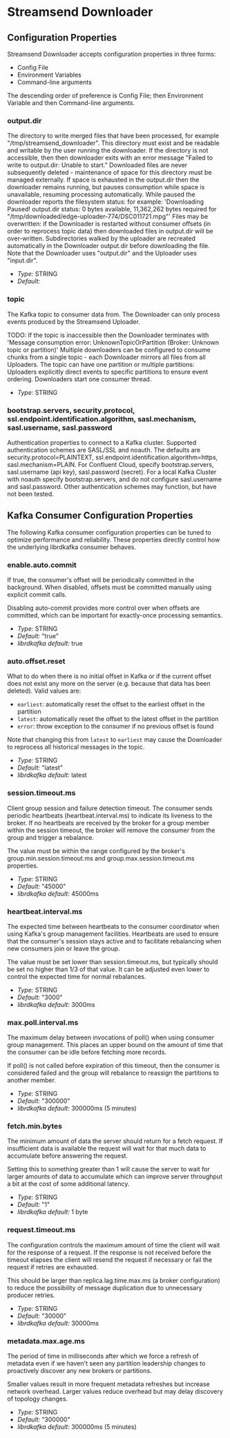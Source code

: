 # Streamsend Downloader

## Configuration Properties

Streamsend Downloader accepts configuration properties in three forms:

* Config File
* Environment Variables
* Command-line arguments

The descending order of preference is Config File; then Environment Variable and then Command-line arguments.


### output.dir

The directory to write merged files that have been processed, for example "/tmp/streamsend_downloader". 
This directory must exist and be readable and writable by the user running the downloader.
If the directory is not accessible, then then downloader exits with an error message "Failed to write to output.dir: Unable to start."
Downloaded files are never subsequently deleted - maintenance of space for this directory must be managed externally.
If space is exhausted in the output.dir then the downloader remains running, but pauses consumption while space is unavailable, resuming processing automatically.
While paused the downloader reports the filesystem status: for example:
'Downloading Paused! output.dir status: 0 bytes available, 11,362,262 bytes required for "/tmp/downloaded/edge-uploader-774/DSC011721.mpg"'
Files may be overwritten: if the Downloader is restarted without consumer offsets (in order to reprocess topic data) then downloaded files in output.dir will be over-written.
Subdirectories walked by the uploader are recreated automatically in the Downloader output.dir before downloading the file.
Note that the Downloader uses "output.dir" and the Uploader uses "input.dir".

- *Type:* STRING
- *Default:* 

### topic

The Kafka topic to consumer data from.
The Downloader can only process events produced by the Streamsend Uploader.

TODO: If the topic is inaccessible then the Downloader terminates with 'Message consumption error: UnknownTopicOrPartition (Broker: Unknown topic or partition)'
Multiple downloaders can be configured to consume chunks from a single topic - each Downloader mirrors all files from all Uploaders.
The topic can have one partition or multiple partitions: Uploaders explicitly direct events to specific partitions to ensure event ordering.
Downloaders start one  consumer thread.

- *Type:* STRING


### bootstrap.servers, security.protocol, ssl.endpoint.identification.algorithm, sasl.mechanism, sasl.username, sasl.password

Authentication properties to connect to a Kafka cluster.
Supported authentication schemes are SASL/SSL and noauth.
The defaults are security.protocol=PLAINTEXT, ssl.endpoint.identification.algorithm=https, sasl.mechanism=PLAIN.
For Confluent Cloud, specify bootstrap.servers, sasl.username (api key), sasl.password (secret).
For a local Kafka Cluster with noauth specify bootstrap.servers, and do not configure sasl.username and sasl.password.
Other authentication schemes may function, but have not been tested.

## Kafka Consumer Configuration Properties

The following Kafka consumer configuration properties can be tuned to optimize performance and reliability. These properties directly control how the underlying librdkafka consumer behaves.

### enable.auto.commit

If true, the consumer's offset will be periodically committed in the background. When disabled, offsets must be committed manually using explicit commit calls.

Disabling auto-commit provides more control over when offsets are committed, which can be important for exactly-once processing semantics.

- *Type:* STRING
- *Default:* "true"
- *librdkafka default:* true

### auto.offset.reset

What to do when there is no initial offset in Kafka or if the current offset does not exist any more on the server (e.g. because that data has been deleted). Valid values are:

- `earliest`: automatically reset the offset to the earliest offset in the partition
- `latest`: automatically reset the offset to the latest offset in the partition  
- `error`: throw exception to the consumer if no previous offset is found

Note that changing this from `latest` to `earliest` may cause the Downloader to reprocess all historical messages in the topic.

- *Type:* STRING
- *Default:* "latest"
- *librdkafka default:* latest

### session.timeout.ms

Client group session and failure detection timeout. The consumer sends periodic heartbeats (heartbeat.interval.ms) to indicate its liveness to the broker. If no heartbeats are received by the broker for a group member within the session timeout, the broker will remove the consumer from the group and trigger a rebalance.

The value must be within the range configured by the broker's group.min.session.timeout.ms and group.max.session.timeout.ms properties.

- *Type:* STRING
- *Default:* "45000"
- *librdkafka default:* 45000ms

### heartbeat.interval.ms

The expected time between heartbeats to the consumer coordinator when using Kafka's group management facilities. Heartbeats are used to ensure that the consumer's session stays active and to facilitate rebalancing when new consumers join or leave the group.

The value must be set lower than session.timeout.ms, but typically should be set no higher than 1/3 of that value. It can be adjusted even lower to control the expected time for normal rebalances.

- *Type:* STRING
- *Default:* "3000"  
- *librdkafka default:* 3000ms

### max.poll.interval.ms

The maximum delay between invocations of poll() when using consumer group management. This places an upper bound on the amount of time that the consumer can be idle before fetching more records.

If poll() is not called before expiration of this timeout, then the consumer is considered failed and the group will rebalance to reassign the partitions to another member. 

- *Type:* STRING
- *Default:* "300000"
- *librdkafka default:* 300000ms (5 minutes)

### fetch.min.bytes

The minimum amount of data the server should return for a fetch request. If insufficient data is available the request will wait for that much data to accumulate before answering the request.

Setting this to something greater than 1 will cause the server to wait for larger amounts of data to accumulate which can improve server throughput a bit at the cost of some additional latency.

- *Type:* STRING
- *Default:* "1"
- *librdkafka default:* 1 byte

### request.timeout.ms

The configuration controls the maximum amount of time the client will wait for the response of a request. If the response is not received before the timeout elapses the client will resend the request if necessary or fail the request if retries are exhausted.

This should be larger than replica.lag.time.max.ms (a broker configuration) to reduce the possibility of message duplication due to unnecessary producer retries.

- *Type:* STRING  
- *Default:* "30000"
- *librdkafka default:* 30000ms

### metadata.max.age.ms

The period of time in milliseconds after which we force a refresh of metadata even if we haven't seen any partition leadership changes to proactively discover any new brokers or partitions.

Smaller values result in more frequent metadata refreshes but increase network overhead. Larger values reduce overhead but may delay discovery of topology changes.

- *Type:* STRING
- *Default:* "300000"  
- *librdkafka default:* 300000ms (5 minutes)
